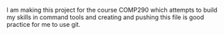 I am making this project for the course COMP290 which attempts to build my skills in command tools and creating and pushing this file is good practice for me to use git.
